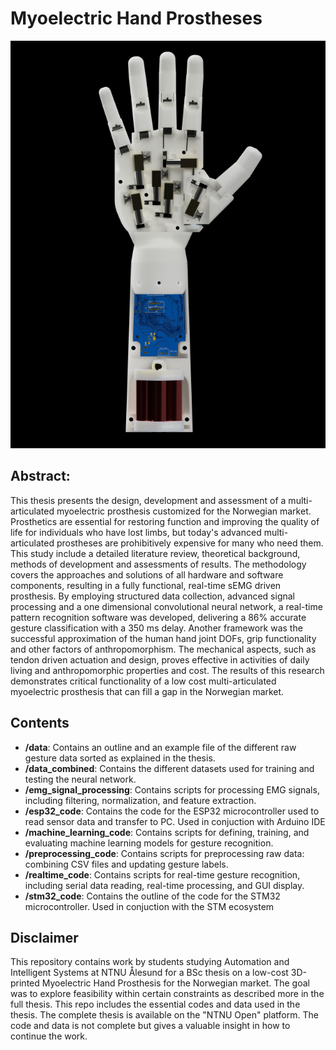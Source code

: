 # Myoelectric Hand Prostheses

![CAD model of the prothesis](/images/prosthesis_split_after_pcb-LQ.png)

## Abstract:
This thesis presents the design, development and assessment of a multi-articulated myoelectric prosthesis customized for the Norwegian market. Prosthetics are essential for restoring function and improving the quality of life for individuals who have lost limbs, but today's advanced multi-articulated prostheses are prohibitively expensive for many who need them. This study include a detailed literature review, theoretical background, methods of development and assessments of results. The methodology covers the approaches and solutions of all hardware and software components, resulting in a fully functional, real-time sEMG driven prosthesis. By employing structured data collection, advanced signal processing and a one dimensional convolutional neural network, a real-time pattern recognition software was developed, delivering a 86\% accurate gesture classification with a 350 ms delay. Another framework was the successful approximation of the human hand joint DOFs, grip functionality and other factors of anthropomorphism. The mechanical aspects, such as tendon driven actuation and design, proves effective in activities of daily living and anthropomorphic properties and cost. The results of this research demonstrates critical functionality of a low cost multi-articulated myoelectric prosthesis that can fill a gap in the Norwegian market. 

## Contents
- **/data**: Contains an outline and an example file of the different raw gesture data sorted as explained in the thesis.
- **/data_combined**: Contains the different datasets used for training and testing the neural network.
- **/emg_signal_processing**: Contains scripts for processing EMG signals, including filtering, normalization, and feature extraction.
- **/esp32_code**: Contains the code for the ESP32 microcontroller used to read sensor data and transfer to PC. Used in conjuction with Arduino IDE
- **/machine_learning_code**: Contains scripts for defining, training, and evaluating machine learning models for gesture recognition.
- **/preprocessing_code**: Contains scripts for preprocessing raw data: combining CSV files and updating gesture labels.
- **/realtime_code**: Contains scripts for real-time gesture recognition, including serial data reading, real-time processing, and GUI display.
- **/stm32_code**: Contains the outline of the code for the STM32 microcontroller. Used in conjuction with the STM ecosystem

## Disclaimer
This repository contains work by students studying Automation and Intelligent Systems at NTNU Ålesund for a BSc thesis on a low-cost 3D-printed Myoelectric Hand Prosthesis for the Norwegian market. 
The goal was to explore feasibility within certain constraints as described more in the full thesis. This repo includes the essential codes and data used in the thesis. The complete thesis is available on the "NTNU Open" platform.
The code and data is not complete but gives a valuable insight in how to continue the work.
